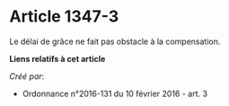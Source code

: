 # Article 1347-3

Le délai de grâce ne fait pas obstacle à la compensation.

**Liens relatifs à cet article**

_Créé par_:

  - Ordonnance n°2016-131 du 10 février 2016 - art. 3
